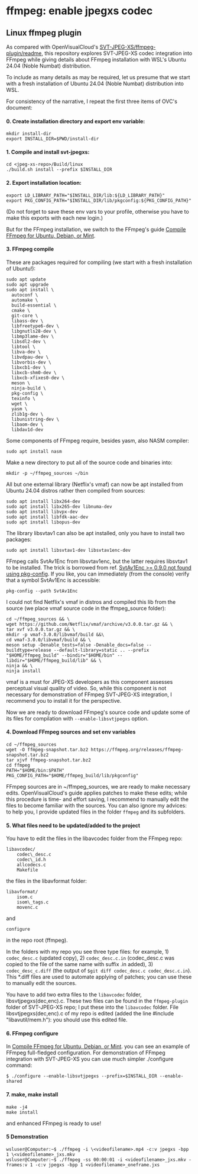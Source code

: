 # ffmpeg: enable jpegxs codec

## Linux ffmpeg plugin
As compared with OpenVisualCloud's 
[SVT-JPEG-XS/ffmpeg-plugin/readme](https://github.com/OpenVisualCloud/SVT-JPEG-XS/tree/main/ffmpeg-plugin),
this repository explores SVT-JPEG-XS codec integration into FFmpeg while giving 
details about FFmpeg installation with WSL's Ubuntu 24.04 (Noble Numbat) distribution.

To include as many details as may be required, let us presume that we start with 
a fresh installation of Ubuntu 24.04 (Noble Numbat) distribution into WSL.

For consistency of the narrative, I repeat the first three items of OVC's document:
#### 0. Create installation directory and export env variable:
```
mkdir install-dir
export INSTALL_DIR=$PWD/install-dir
```
#### 1. Compile and install svt-jpegxs:
```
cd <jpeg-xs-repo>/Build/linux
./build.sh install --prefix $INSTALL_DIR
```
#### 2. Export installation location:
```
export LD_LIBRARY_PATH="$INSTALL_DIR/lib:${LD_LIBRARY_PATH}"
export PKG_CONFIG_PATH="$INSTALL_DIR/lib/pkgconfig:${PKG_CONFIG_PATH}"
```
(Do not forget to save these env vars to your profile, otherwise you have to 
make this exports with each new login.)

But for the FFmpeg installation, we switch to the FFmpeg's guide 
[Compile FFmpeg for Ubuntu, Debian, or Mint](https://trac.ffmpeg.org/wiki/CompilationGuide/Ubuntu).

#### 3. FFmpeg compile
These are packages required for compiling (we start with a fresh installation of 
Ubuntu!):
```
sudo apt update
sudo apt upgrade
sudo apt install \
  autoconf \
  automake \
  build-essential \
  cmake \
  git-core \
  libass-dev \
  libfreetype6-dev \
  libgnutls28-dev \
  libmp3lame-dev \
  libsdl2-dev \
  libtool \
  libva-dev \
  libvdpau-dev \
  libvorbis-dev \
  libxcb1-dev \
  libxcb-shm0-dev \
  libxcb-xfixes0-dev \
  meson \
  ninja-build \
  pkg-config \
  texinfo \
  wget \
  yasm \
  zlib1g-dev \
  libunistring-dev \
  libaom-dev \
  libdav1d-dev
```
Some components of FFmpeg require, besides yasm, also NASM compiler:
```
sudo apt install nasm
```
Make a new directory to put all of the source code and binaries into:
```
mkdir -p ~/ffmpeg_sources ~/bin
```
All but one external library (Netflix's vmaf) can now be apt installed from
Ubuntu 24.04 distros rather then compiled from sources:
```
sudo apt install libx264-dev
sudo apt install libx265-dev libnuma-dev
sudo apt install libvpx-dev
sudo apt install libfdk-aac-dev
sudo apt install libopus-dev
```
The library libsvtav1 can also be apt installed, only you have to install two
packages:
```
sudo apt install libsvtav1-dev libsvtav1enc-dev
```
FFmpeg calls SvtAv1Enc from libsvtav1enc, but the latter requires libsvtav1
to be installed. The trick is borrowed from ref.
[SvtAv1Enc >= 0.9.0 not found using pkg-config](https://github.com/markus-perl/ffmpeg-build-script/issues/186).
If you like, you can immediately (from the console) verify that a symbol SvtAv1Enc 
is accessible:
```
pkg-config --path SvtAv1Enc
```
I could not find Netflix's vmaf in distros and compiled this lib from the source
(we place vmaf source code in the ffmpeg\_source folder):
```
cd ~/ffmpeg_sources && \
wget https://github.com/Netflix/vmaf/archive/v3.0.0.tar.gz && \
tar xvf v3.0.0.tar.gz && \
mkdir -p vmaf-3.0.0/libvmaf/build &&\
cd vmaf-3.0.0/libvmaf/build && \
meson setup -Denable_tests=false -Denable_docs=false --buildtype=release --default-library=static .. --prefix "$HOME/ffmpeg_build" --bindir="$HOME/bin" --libdir="$HOME/ffmpeg_build/lib" && \
ninja && \
ninja install
```
vmaf is a must for JPEG-XS developers as this component assesses perceptual visual
quality of video. So, while this component is not necessary for demonstration of
FFmpeg SVT-JPEG-XS integration, I recommend you to install it for the perspective.

Now we are ready to download FFmpeg's source code and update some of its files for
compilation with `--enable-libsvtjpegxs` option.

#### 4. Download FFmpeg sources and set env variables 
```
cd ~/ffmpeg_sources
wget -O ffmpeg-snapshot.tar.bz2 https://ffmpeg.org/releases/ffmpeg-snapshot.tar.bz2
tar xjvf ffmpeg-snapshot.tar.bz2
cd ffmpeg
PATH="$HOME/bin:$PATH" PKG_CONFIG_PATH="$HOME/ffmpeg_build/lib/pkgconfig"
```
FFmpeg sources are in \~/ffmpeg\_sources, we are ready to make necessary edits. 
OpenVisualCloud's guide applies patches to make these edits; while this procedure
is time- and effort saving, I recommend to manually edit the files to become
familiar with the sources. You can also ignore my advices: to help you, I provide
updated files in the folder `ffmpeg` and its subfolders.

#### 5. What files need to be updated/added to the project

You have to edit the files in the libavcodec folder from the FFmpeg repo:
```
libavcodec/
	codec\_desc.c
	codec\_id.h
	allcodecs.c
	Makefile
```
the files in the libavformat folder:
```
libavformat/
	isom.c
	isom\_tags.c
	movenc.c
```
and
```
configure
```
in the repo root (ffmpeg).

In the folders with my repo you see three type files: for example, 1) `codec_desc.c` 
(updated copy), 2) `codec_desc.c.in` (codec\_desc.c was copied to the file of the 
same name with suffix .in added), 3) `codec_desc_c.diff` (the output of 
`$git diff codec_desc.c codec_desc.c.in`). This \*.diff files are used to automate
applying of patches; you can use these to manually edit the sources.

You have to add two extra files to the `libavcodec` folder, libsvtjpegxs(dec,enc).c.
These two files can be found in the `ffmpeg-plugin` folder of SVT-JPEG-XS repo; 
I put these into the `libavcodec` folder. File libsvtjpegxs(dec,enc).c of my repo 
is edited (added the line #include "libavutil/mem.h"): you should use this edited file.

#### 6. FFmpeg configure
In [Compile FFmpeg for Ubuntu, Debian, or Mint](https://trac.ffmpeg.org/wiki/CompilationGuide/Ubuntu).
you can see an example of FFmpeg full-fledged configuration. For demonstration of 
FFmpeg integration with SVT-JPEG-XS you can use much simpler ./configure command:
```
$ ./configure --enable-libsvtjpegxs --prefix=$INSTALL_DIR --enable-shared
```
#### 7. make, make install
```
make -j4
make install
```
and enhanced FFmpeg is ready to use!

#### 5 Demonstration
```
wsluser@Computer:~$ ./ffmpeg -i \<videofilename>.mp4 -c:v jpegxs -bpp 1 \<videofilename>_jxs.mkv
wsluser@Computer:~$ ./ffmpeg -ss 00:00:01 -i <videofilename>_jxs.mkv -frames:v 1 -c:v jpegxs -bpp 1 <videofilename>_oneframe.jxs
```
